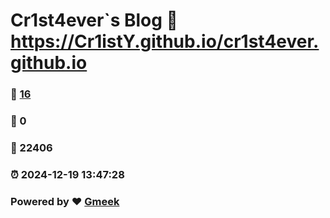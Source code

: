 # Cr1st4ever`s Blog :link: https://Cr1istY.github.io/cr1st4ever.github.io 
### :page_facing_up: [16](https://Cr1istY.github.io/cr1st4ever.github.io/tag.html) 
### :speech_balloon: 0 
### :hibiscus: 22406 
### :alarm_clock: 2024-12-19 13:47:28 
### Powered by :heart: [Gmeek](https://github.com/Meekdai/Gmeek)
